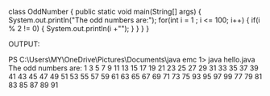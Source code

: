 class OddNumber {
 public static void main(String[] args) { 
System.out.println("The odd numbers are:"); for(int i = 1 ; i <= 100; i++) {
 if(i % 2 != 0) {
 System.out.println(i +"");
 } 
} 
}
 }


OUTPUT:

PS C:\Users\MY\OneDrive\Pictures\Documents\java emc 1> java hello.java
The odd numbers are:
1
3
5
7
9
11
13
15
17
19
21
23
25
27
29
31
33
35
37
39
41
43
45
47
49
51
53
55
57
59
61
63
65
67
69
71
73
75
93
95
97
99
77
79
81
83
85
87
89
91
